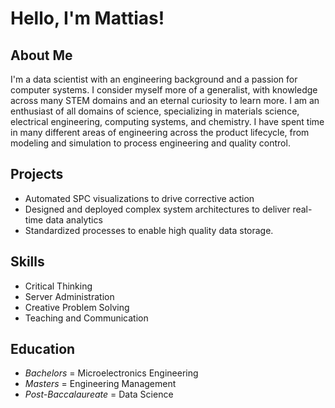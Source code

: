 # Hello, I'm Mattias!

## About Me

I'm a data scientist with an engineering background and a passion for computer systems. I consider myself more of a generalist, with knowledge across many STEM domains and an eternal curiosity to learn more.  I am an enthusiast of all domains of science, specializing in materials science, electrical engineering, computing systems, and chemistry. I have spent time in many different areas of engineering across the product lifecycle, from modeling and simulation to process engineering and quality control.

## Projects
- Automated SPC visualizations to drive corrective action
- Designed and deployed complex system architectures to deliver real-time data analytics
- Standardized processes to enable high quality data storage.

## Skills

- Critical Thinking
- Server Administration
- Creative Problem Solving
- Teaching and Communication

## Education
- _Bachelors_ = Microelectronics Engineering
- _Masters_ = Engineering Management
- _Post-Baccalaureate_ = Data Science


<!--
**mattiasherrfurth/mattiasherrfurth** is a ✨ _special_ ✨ repository because its `README.md` (this file) appears on your GitHub profile.

Here are some ideas to get you started:

- 🔭 I’m currently working on ...
- 🌱 I’m currently learning ...
- 👯 I’m looking to collaborate on ...
- 🤔 I’m looking for help with ...
- 💬 Ask me about ...
- 📫 How to reach me: ...
- 😄 Pronouns: ...
- ⚡ Fun fact: ...
-->
